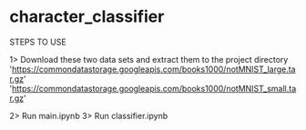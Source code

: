 # character_classifier

STEPS TO USE

1> Download these two data sets and extract them to the project directory
  'https://commondatastorage.googleapis.com/books1000/notMNIST_large.tar.gz'
  'https://commondatastorage.googleapis.com/books1000/notMNIST_small.tar.gz'
  
2> Run main.ipynb
3> Run classifier.ipynb
